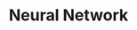 ---
title: "Neural Network"
description: "My second brain with notes from my mathematics and computer science degrees built with Hugo"
externalUrl: "https://github.com/LimaoC/neural-network/"
---